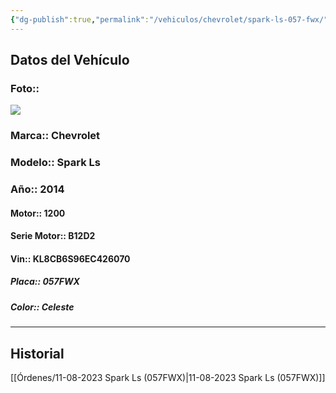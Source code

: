 ```yaml
---
{"dg-publish":true,"permalink":"/vehiculos/chevrolet/spark-ls-057-fwx/"}
---
```



## Datos del Vehículo 
### Foto:: 
![](http://drive.google.com/uc?export=view&id=1iuVEKCb4Ls22n28JimnSOiEFd_GBCI3e)

### Marca:: Chevrolet 
### Modelo:: Spark Ls
### Año:: 2014
#### Motor:: 1200
#### Serie Motor:: B12D2
#### Vin:: KL8CB6S96EC426070
##### Placa:: 057FWX
##### Color:: Celeste
---

## Historial

[[Órdenes/11-08-2023 Spark Ls (057FWX)\|11-08-2023 Spark Ls (057FWX)]]